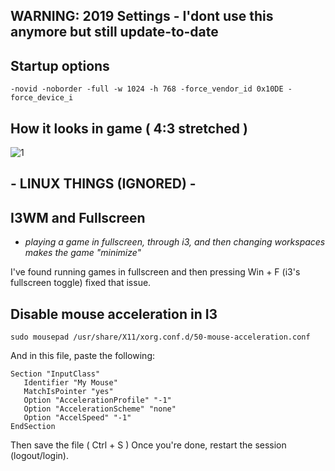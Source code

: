 ## WARNING: 2019 Settings - I'dont use this anymore but still update-to-date

## Startup options

```
-novid -noborder -full -w 1024 -h 768 -force_vendor_id 0x10DE -force_device_i
```

## How it looks in game ( 4:3 stretched )

![1](https://files.catbox.moe/5hdy4a.png)


## - LINUX THINGS (IGNORED) -
## I3WM and Fullscreen

* *playing a game in fullscreen, through i3, and then changing workspaces makes the game "minimize"*

 I've found running games in fullscreen and then pressing Win + F (i3's fullscreen toggle) fixed that issue.
 
 ## Disable mouse acceleration in I3
 
 ``` sudo mousepad /usr/share/X11/xorg.conf.d/50-mouse-acceleration.conf ```
 
 And in this file, paste the following:
 ```
Section "InputClass"
    Identifier "My Mouse"
    MatchIsPointer "yes"
    Option "AccelerationProfile" "-1"
    Option "AccelerationScheme" "none"
    Option "AccelSpeed" "-1"
EndSection
 ```
 Then save the file ( Ctrl + S ) Once you're done, restart the session (logout/login).
